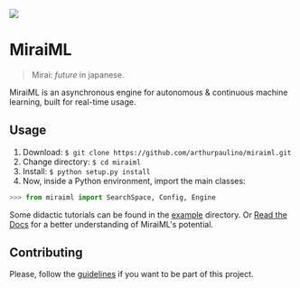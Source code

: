 [![][docs_img]][docs_proj]

# MiraiML

> Mirai: _future_ in japanese.

MiraiML is an asynchronous engine for autonomous & continuous machine learning,
built for real-time usage.

## Usage

1. Download: `$ git clone https://github.com/arthurpaulino/miraiml.git`
2. Change directory: `$ cd miraiml`
3. Install: `$ python setup.py install`
4. Now, inside a Python environment, import the main classes:

```python
>>> from miraiml import SearchSpace, Config, Engine
```

Some didactic tutorials can be found in the [example](examples) directory. Or
[Read the Docs][docs_url] for a better understanding of MiraiML's potential.

## Contributing

Please, follow the [guidelines](CONTRIBUTING.md) if you want to be part of this
project.

[docs_img]: https://readthedocs.org/projects/miraiml/badge/?version=latest
[docs_proj]: https://readthedocs.org/projects/miraiml/
[docs_url]: https://miraiml.readthedocs.io/en/latest/
